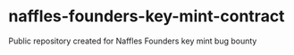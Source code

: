 # naffles-founders-key-mint-contract
Public repository created for Naffles Founders key mint bug bounty 
